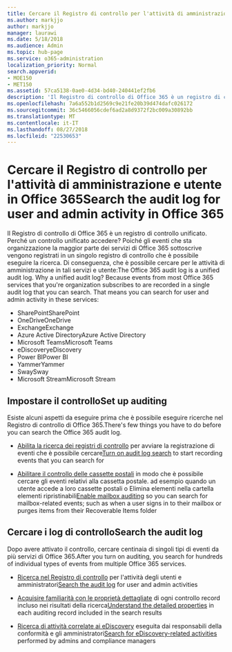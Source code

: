 ```yaml
---
title: Cercare il Registro di controllo per l'attività di amministrazione e utente in Office 365
ms.author: markjjo
author: markjjo
manager: laurawi
ms.date: 5/18/2018
ms.audience: Admin
ms.topic: hub-page
ms.service: o365-administration
localization_priority: Normal
search.appverid:
- MOE150
- MET150
ms.assetid: 57ca5138-0ae0-4d34-bd40-240441ef2fb6
description: 'Il Registro di controllo di Office 365 è un registro di controllo unificato. Perché un controllo unificato accedere? Poiché gli eventi che sta organizzazione la maggior parte dei servizi di Office 365 sottoscrive vengono registrati in un singolo registro di controllo che è possibile eseguire la ricerca. Di conseguenza, che è possibile cercare per le attività di amministrazione in tali servizi e utente:'
ms.openlocfilehash: 7a6a552b1d2569c9e21fe20b39d474dafc026172
ms.sourcegitcommit: 36c5466056cdef6ad2a8d9372f2bc009a30892bb
ms.translationtype: MT
ms.contentlocale: it-IT
ms.lasthandoff: 08/27/2018
ms.locfileid: "22530653"
---
```

# <a name="search-the-audit-log-for-user-and-admin-activity-in-office-365"></a><span data-ttu-id="e70ad-106">Cercare il Registro di controllo per l'attività di amministrazione e utente in Office 365</span><span class="sxs-lookup"><span data-stu-id="e70ad-106">Search the audit log for user and admin activity in Office 365</span></span>

<span data-ttu-id="e70ad-p102">Il Registro di controllo di Office 365 è un registro di controllo unificato. Perché un controllo unificato accedere? Poiché gli eventi che sta organizzazione la maggior parte dei servizi di Office 365 sottoscrive vengono registrati in un singolo registro di controllo che è possibile eseguire la ricerca. Di conseguenza, che è possibile cercare per le attività di amministrazione in tali servizi e utente:</span><span class="sxs-lookup"><span data-stu-id="e70ad-p102">The Office 365 audit log is a unified audit log. Why a unified audit log? Because events from most Office 365 services that you're organization subscribes to are recorded in a single audit log that you can search. That means you can search for user and admin activity in these services:</span></span> 
  
- <span data-ttu-id="e70ad-111">SharePoint</span><span class="sxs-lookup"><span data-stu-id="e70ad-111">SharePoint</span></span>
- <span data-ttu-id="e70ad-112">OneDrive</span><span class="sxs-lookup"><span data-stu-id="e70ad-112">OneDrive</span></span>
- <span data-ttu-id="e70ad-113">Exchange</span><span class="sxs-lookup"><span data-stu-id="e70ad-113">Exchange</span></span>
- <span data-ttu-id="e70ad-114">Azure Active Directory</span><span class="sxs-lookup"><span data-stu-id="e70ad-114">Azure Active Directory</span></span>
- <span data-ttu-id="e70ad-115">Microsoft Teams</span><span class="sxs-lookup"><span data-stu-id="e70ad-115">Microsoft Teams</span></span>
- <span data-ttu-id="e70ad-116">eDiscovery</span><span class="sxs-lookup"><span data-stu-id="e70ad-116">eDiscovery</span></span>
- <span data-ttu-id="e70ad-117">Power BI</span><span class="sxs-lookup"><span data-stu-id="e70ad-117">Power BI</span></span>
- <span data-ttu-id="e70ad-118">Yammer</span><span class="sxs-lookup"><span data-stu-id="e70ad-118">Yammer</span></span>
- <span data-ttu-id="e70ad-119">Sway</span><span class="sxs-lookup"><span data-stu-id="e70ad-119">Sway</span></span>
- <span data-ttu-id="e70ad-120">Microsoft Stream</span><span class="sxs-lookup"><span data-stu-id="e70ad-120">Microsoft Stream</span></span>
   
 ## <a name="set-up-auditing"></a><span data-ttu-id="e70ad-121">Impostare il controllo</span><span class="sxs-lookup"><span data-stu-id="e70ad-121">Set up auditing</span></span>
  
<span data-ttu-id="e70ad-122">Esiste alcuni aspetti da eseguire prima che è possibile eseguire ricerche nel Registro di controllo di Office 365.</span><span class="sxs-lookup"><span data-stu-id="e70ad-122">There's few things you have to do before you can search the Office 365 audit log.</span></span>
  
- <span data-ttu-id="e70ad-123">[Abilita la ricerca dei registri di controllo](turn-audit-log-search-on-or-off.md) per avviare la registrazione di eventi che è possibile cercare</span><span class="sxs-lookup"><span data-stu-id="e70ad-123">[Turn on audit log search](turn-audit-log-search-on-or-off.md) to start recording events that you can search for</span></span> 
    
- <span data-ttu-id="e70ad-124">[Abilitare il controllo delle cassette postali](enable-mailbox-auditing.md) in modo che è possibile cercare gli eventi relativi alla cassetta postale. ad esempio quando un utente accede a loro cassette postali o Elimina elementi nella cartella elementi ripristinabili</span><span class="sxs-lookup"><span data-stu-id="e70ad-124">[Enable mailbox auditing](enable-mailbox-auditing.md) so you can search for mailbox-related events; such as when a user signs in to their mailbox or purges items from their Recoverable Items folder</span></span> 
    
 ## <a name="search-the-audit-log"></a><span data-ttu-id="e70ad-125">Cercare i log di controllo</span><span class="sxs-lookup"><span data-stu-id="e70ad-125">Search the audit log</span></span>
  
<span data-ttu-id="e70ad-126">Dopo avere attivato il controllo, cercare centinaia di singoli tipi di eventi da più servizi di Office 365.</span><span class="sxs-lookup"><span data-stu-id="e70ad-126">After you turn on auditing, you search for hundreds of individual types of events from multiple Office 365 services.</span></span>
  
- <span data-ttu-id="e70ad-127">[Ricerca nel Registro di controllo](search-the-audit-log-in-security-and-compliance.md) per l'attività degli utenti e amministratori</span><span class="sxs-lookup"><span data-stu-id="e70ad-127">[Search the audit log](search-the-audit-log-in-security-and-compliance.md) for user and admin activities</span></span> 
    
- <span data-ttu-id="e70ad-128">[Acquisire familiarità con le proprietà dettagliate](detailed-properties-in-the-office-365-audit-log.md) di ogni controllo record incluso nei risultati della ricerca</span><span class="sxs-lookup"><span data-stu-id="e70ad-128">[Understand the detailed properties](detailed-properties-in-the-office-365-audit-log.md) in each auditing record included in the search results</span></span> 
    
- <span data-ttu-id="e70ad-129">[Ricerca di attività correlate ai eDiscovery](search-for-ediscovery-activities-in-the-audit-log.md) eseguita dai responsabili della conformità e gli amministratori</span><span class="sxs-lookup"><span data-stu-id="e70ad-129">[Search for eDiscovery-related activities](search-for-ediscovery-activities-in-the-audit-log.md) performed by admins and compliance managers</span></span> 
